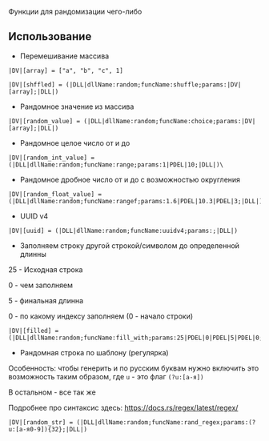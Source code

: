 Функции для рандомизации чего-либо

## Использование

- Перемешивание массива

```
|DV|[array] = ["a", "b", "c", 1]

|DV|[shffled] = (|DLL|dllName:random;funcName:shuffle;params:|DV|[array];|DLL|)
```
- Рандомное значение из массива

```
|DV|[random_value] = (|DLL|dllName:random;funcName:choice;params:|DV|[array];|DLL|)
```
- Рандомное целое число от и до

```
|DV|[random_int_value] = (|DLL|dllName:random;funcName:range;params:1|PDEL|10;|DLL|)\
```
- Рандомное дробное число от и до с возможностью округления

```
|DV|[random_float_value] = (|DLL|dllName:random;funcName:rangef;params:1.6|PDEL|10.3|PDEL|3;|DLL|)
```
- UUID v4

```
|DV|[uuid] = (|DLL|dllName:random;funcName:uuidv4;params:;|DLL|)
```
- Заполняем строку другой строкой/символом до определенной длинны

25 - Исходная строка

0 - чем заполняем

5 - финальная длинна

0 - по какому индексу заполняем (0 - начало строки)


```
|DV|[filled] = (|DLL|dllName:random;funcName:fill_with;params:25|PDEL|0|PDEL|5|PDEL|0;|DLL|)
```

- Рандомная строка по шаблону (регулярка)

Особенность: чтобы генерить и по русским буквам нужно включить это возможность таким  образом, где `u` - это флаг `(?u:[а-я])`

В остальном - все так же

Подробнее про синтаксис здесь: https://docs.rs/regex/latest/regex/

```
|DV|[random_str] = (|DLL|dllName:random;funcName:rand_regex;params:(?u:[а-я0-9]){32};|DLL|)
```